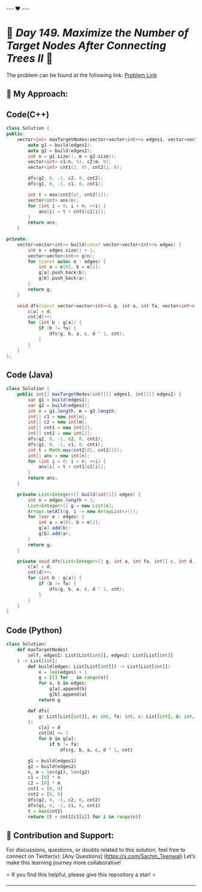 --- ❤️ ---

# 🚀 _Day 149. Maximize the Number of Target Nodes After Connecting Trees II_ 🧠


The problem can be found at the following link: [Problem Link](https://leetcode.com/problems/maximize-the-number-of-target-nodes-after-connecting-trees-ii/description/)

## 🎯 **My Approach:**


## Code(C++)
```cpp
class Solution {
public:
    vector<int> maxTargetNodes(vector<vector<int>>& edges1, vector<vector<int>>& edges2) {
        auto g1 = build(edges1);
        auto g2 = build(edges2);
        int n = g1.size(), m = g2.size();
        vector<int> c1(n, 0), c2(m, 0);
        vector<int> cnt1(2, 0), cnt2(2, 0);

        dfs(g2, 0, -1, c2, 0, cnt2);
        dfs(g1, 0, -1, c1, 0, cnt1);

        int t = max(cnt2[0], cnt2[1]);
        vector<int> ans(n);
        for (int i = 0; i < n; ++i) {
            ans[i] = t + cnt1[c1[i]];
        }
        return ans;
    }

private:
    vector<vector<int>> build(const vector<vector<int>>& edges) {
        int n = edges.size() + 1;
        vector<vector<int>> g(n);
        for (const auto& e : edges) {
            int a = e[0], b = e[1];
            g[a].push_back(b);
            g[b].push_back(a);
        }
        return g;
    }

    void dfs(const vector<vector<int>>& g, int a, int fa, vector<int>& c, int d, vector<int>& cnt) {
        c[a] = d;
        cnt[d]++;
        for (int b : g[a]) {
            if (b != fa) {
                dfs(g, b, a, c, d ^ 1, cnt);
            }
        }
    }
};
```

## Code (Java)

```java
class Solution {
    public int[] maxTargetNodes(int[][] edges1, int[][] edges2) {
        var g1 = build(edges1);
        var g2 = build(edges2);
        int n = g1.length, m = g2.length;
        int[] c1 = new int[n];
        int[] c2 = new int[m];
        int[] cnt1 = new int[2];
        int[] cnt2 = new int[2];
        dfs(g2, 0, -1, c2, 0, cnt2);
        dfs(g1, 0, -1, c1, 0, cnt1);
        int t = Math.max(cnt2[0], cnt2[1]);
        int[] ans = new int[n];
        for (int i = 0; i < n; ++i) {
            ans[i] = t + cnt1[c1[i]];
        }
        return ans;
    }

    private List<Integer>[] build(int[][] edges) {
        int n = edges.length + 1;
        List<Integer>[] g = new List[n];
        Arrays.setAll(g, i -> new ArrayList<>());
        for (var e : edges) {
            int a = e[0], b = e[1];
            g[a].add(b);
            g[b].add(a);
        }
        return g;
    }

    private void dfs(List<Integer>[] g, int a, int fa, int[] c, int d, int[] cnt) {
        c[a] = d;
        cnt[d]++;
        for (int b : g[a]) {
            if (b != fa) {
                dfs(g, b, a, c, d ^ 1, cnt);
            }
        }
    }
}
```

## Code (Python)

```python
class Solution:
    def maxTargetNodes(
        self, edges1: List[List[int]], edges2: List[List[int]]
    ) -> List[int]:
        def build(edges: List[List[int]]) -> List[List[int]]:
            n = len(edges) + 1
            g = [[] for _ in range(n)]
            for a, b in edges:
                g[a].append(b)
                g[b].append(a)
            return g

        def dfs(
            g: List[List[int]], a: int, fa: int, c: List[int], d: int, cnt: List[int]
        ):
            c[a] = d
            cnt[d] += 1
            for b in g[a]:
                if b != fa:
                    dfs(g, b, a, c, d ^ 1, cnt)

        g1 = build(edges1)
        g2 = build(edges2)
        n, m = len(g1), len(g2)
        c1 = [0] * n
        c2 = [0] * m
        cnt1 = [0, 0]
        cnt2 = [0, 0]
        dfs(g2, 0, -1, c2, 0, cnt2)
        dfs(g1, 0, -1, c1, 0, cnt1)
        t = max(cnt2)
        return [t + cnt1[c1[i]] for i in range(n)]
```



## 🎯 **Contribution and Support:**

For discussions, questions, or doubts related to this solution, feel free to connect on Twitter(x): [Any Questions] (https://x.com/Sachin_Teenwal) Let’s make this learning journey more collaborative!

⭐ If you find this helpful, please give this repository a star! ⭐

---

